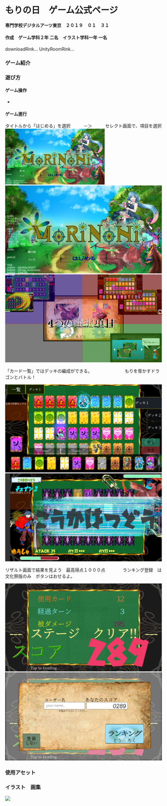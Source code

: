 # もりの日　ゲーム公式ページ

#### 専門学校デジタルアーツ東京　２０１９　０１　３１  
#### 作成　ゲーム学科２年 二名　イラスト学科一年 一名

downloadRink...  UnityRoomRink...

### ゲーム紹介



### 遊び方

#### ゲーム操作

  - 

#### ゲーム進行

タイトルから「はじめる」を選択　　　－＞　　　セレクト画面で、項目を選択
<img src="https://github.com/175B005/Morinohi/blob/master/d2.png?raw=true" width="320px">
![](https://github.com/175B005/Morinohi/blob/master/d2.png?raw=true) ![](https://github.com/175B005/Morinohi/blob/master/d1.png?raw=true)

「カード一覧」ではデッキの編成ができる。　　　　　　　　もりを脅かすドラゴンとバトル！

![](https://github.com/175B005/Morinohi/blob/master/d3.png?raw=true) ![](https://github.com/175B005/Morinohi/blob/master/d4.png?raw=true)

リザルト画面で結果を見よう　最高得点１０００点　　　　ランキング登録　は　文化祭版のみ　ボタンはおせるよ。

![](https://github.com/175B005/Morinohi/blob/master/d5.png?raw=true) ![](https://github.com/175B005/Morinohi/blob/master/d6.png?raw=true)

### 使用アセット

### イラスト　画集

![](https://github.com/175B005/Morinohi/blob/master/%E3%82%82%E3%82%8A%E3%81%AE%E6%97%A5.png?raw=true)
